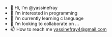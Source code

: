 - 👋 Hi, I’m @yassinefray
- 👀 I’m interested in programming
- 🌱 I’m currently learning c language
- 💞️ I’m looking to collaborate on ...
- 📫 How to reach me yassinefray4@gmail.com

<!---
yassinefray/yassinefray is a ✨ special ✨ repository because its `README.md` (this file) appears on your GitHub profile.
You can click the Preview link to take a look at your changes.
--->

